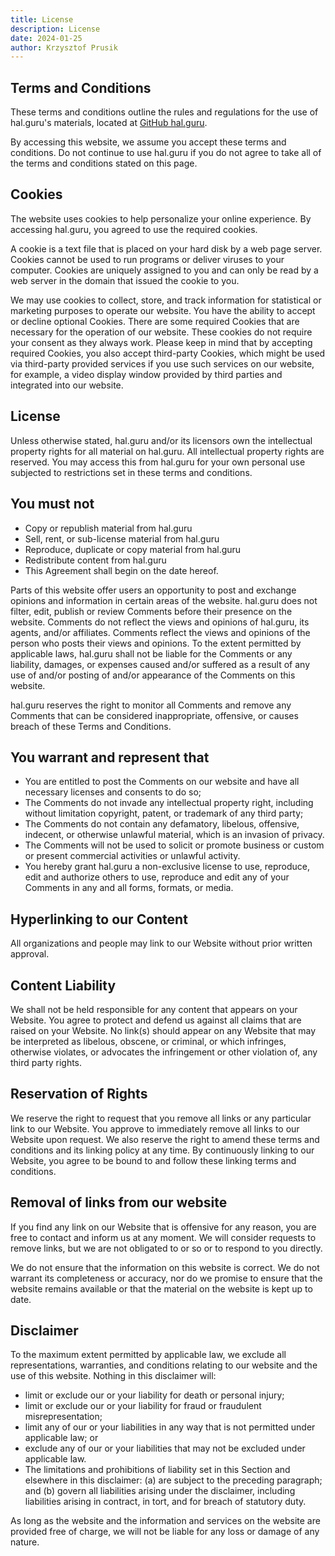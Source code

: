 ```yaml
---
title: License
description: License
date: 2024-01-25
author: Krzysztof Prusik
---
```


## Terms and Conditions

These terms and conditions outline the rules and regulations for the use of hal.guru's materials, located at [GitHub hal.guru](https://github.com/HAL-guru/hal.guru).

By accessing this website, we assume you accept these terms and conditions. Do not continue to use hal.guru if you do not agree to take all of the terms and conditions stated on this page.

## Cookies

The website uses cookies to help personalize your online experience. By accessing hal.guru, you agreed to use the required cookies.

A cookie is a text file that is placed on your hard disk by a web page server. Cookies cannot be used to run programs or deliver viruses to your computer. Cookies are uniquely assigned to you and can only be read by a web server in the domain that issued the cookie to you.

We may use cookies to collect, store, and track information for statistical or marketing purposes to operate our website. You have the ability to accept or decline optional Cookies. There are some required Cookies that are necessary for the operation of our website. These cookies do not require your consent as they always work. Please keep in mind that by accepting required Cookies, you also accept third-party Cookies, which might be used via third-party provided services if you use such services on our website, for example, a video display window provided by third parties and integrated into our website.

## License

Unless otherwise stated, hal.guru and/or its licensors own the intellectual property rights for all material on hal.guru. All intellectual property rights are reserved. You may access this from hal.guru for your own personal use subjected to restrictions set in these terms and conditions.

## You must not

* Copy or republish material from hal.guru
* Sell, rent, or sub-license material from hal.guru
* Reproduce, duplicate or copy material from hal.guru
* Redistribute content from hal.guru
* This Agreement shall begin on the date hereof.

Parts of this website offer users an opportunity to post and exchange opinions and information in certain areas of the website. hal.guru does not filter, edit, publish or review Comments before their presence on the website. Comments do not reflect the views and opinions of hal.guru, its agents, and/or affiliates. Comments reflect the views and opinions of the person who posts their views and opinions. To the extent permitted by applicable laws, hal.guru shall not be liable for the Comments or any liability, damages, or expenses caused and/or suffered as a result of any use of and/or posting of and/or appearance of the Comments on this website.

hal.guru reserves the right to monitor all Comments and remove any Comments that can be considered inappropriate, offensive, or causes breach of these Terms and Conditions.

## You warrant and represent that

* You are entitled to post the Comments on our website and have all necessary licenses and consents to do so;
* The Comments do not invade any intellectual property right, including without limitation copyright, patent, or trademark of any third party;
* The Comments do not contain any defamatory, libelous, offensive, indecent, or otherwise unlawful material, which is an invasion of privacy.
* The Comments will not be used to solicit or promote business or custom or present commercial activities or unlawful activity.
* You hereby grant hal.guru a non-exclusive license to use, reproduce, edit and authorize others to use, reproduce and edit any of your Comments in any and all forms, formats, or media.

## Hyperlinking to our Content

All organizations and people may link to our Website without prior written approval.

## Content Liability

We shall not be held responsible for any content that appears on your Website. You agree to protect and defend us against all claims that are raised on your Website. No link(s) should appear on any Website that may be interpreted as libelous, obscene, or criminal, or which infringes, otherwise violates, or advocates the infringement or other violation of, any third party rights.

## Reservation of Rights

We reserve the right to request that you remove all links or any particular link to our Website. You approve to immediately remove all links to our Website upon request. We also reserve the right to amend these terms and conditions and its linking policy at any time. By continuously linking to our Website, you agree to be bound to and follow these linking terms and conditions.

## Removal of links from our website

If you find any link on our Website that is offensive for any reason, you are free to contact and inform us at any moment. We will consider requests to remove links, but we are not obligated to or so or to respond to you directly.

We do not ensure that the information on this website is correct. We do not warrant its completeness or accuracy, nor do we promise to ensure that the website remains available or that the material on the website is kept up to date.

## Disclaimer

To the maximum extent permitted by applicable law, we exclude all representations, warranties, and conditions relating to our website and the use of this website. Nothing in this disclaimer will:

* limit or exclude our or your liability for death or personal injury;
* limit or exclude our or your liability for fraud or fraudulent misrepresentation;
* limit any of our or your liabilities in any way that is not permitted under applicable law; or
* exclude any of our or your liabilities that may not be excluded under applicable law.
* The limitations and prohibitions of liability set in this Section and elsewhere in this disclaimer: (a) are subject to the preceding paragraph; and (b) govern all liabilities arising under the disclaimer, including liabilities arising in contract, in tort, and for breach of statutory duty.

As long as the website and the information and services on the website are provided free of charge, we will not be liable for any loss or damage of any nature.